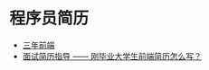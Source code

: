 # 程序员简历
- [三年前端](https://github.com/j710328466/j710328466.github.io/blob/main/temp/resume/static/【react前端开发_杭州】江志雄%203年.pdf)
- [面试简历指导 —— 刚毕业大学生前端简历怎么写？](https://juejin.cn/post/7326121095315750924)

